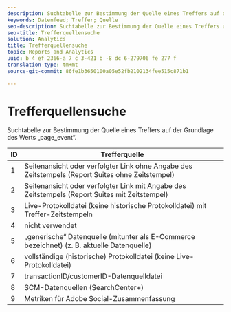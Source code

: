 ```yaml
---
description: Suchtabelle zur Bestimmung der Quelle eines Treffers auf der Grundlage des Werts „page_event“.
keywords: Datenfeed; Treffer; Quelle
seo-description: Suchtabelle zur Bestimmung der Quelle eines Treffers auf der Grundlage des Werts „page_event“.
seo-title: Trefferquellensuche
solution: Analytics
title: Trefferquellensuche
topic: Reports and Analytics
uuid: b 4 ef 2366-a 7 c 3-421 b -8 dc 6-279706 fe 277 f
translation-type: tm+mt
source-git-commit: 86fe1b3650100a05e52fb2102134fee515c871b1

---
```



# Trefferquellensuche

Suchtabelle zur Bestimmung der Quelle eines Treffers auf der Grundlage des Werts „page_event“.

| ID | Trefferquelle |
|---|---|
| 1 | Seitenansicht oder verfolgter Link ohne Angabe des Zeitstempels (Report Suites ohne Zeitstempel) |
| 2 | Seitenansicht oder verfolgter Link mit Angabe des Zeitstempels (Report Suites mit Zeitstempel) |
| 3 | Live-Protokolldatei (keine historische Protokolldatei) mit Treffer-Zeitstempeln |
| 4 | nicht verwendet |
| 5 | „generische“ Datenquelle (mitunter als E-Commerce bezeichnet) (z. B. aktuelle Datenquelle) |
| 6 | vollständige (historische) Protokolldatei (keine Live-Protokolldatei) |
| 7 | transactionID/customerID-Datenquelldatei |
| 8 | SCM-Datenquellen (SearchCenter+) |
| 9 | Metriken für Adobe Social-Zusammenfassung |

